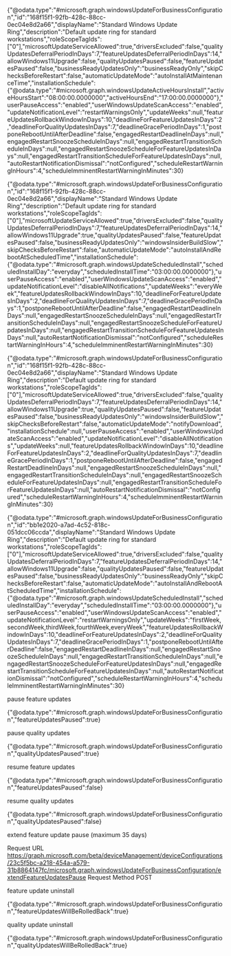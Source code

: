 {"@odata.type":"#microsoft.graph.windowsUpdateForBusinessConfiguration","id":"168f15f1-92fb-428c-88cc-0ec04e8d2a66","displayName":"Standard Windows Update Ring","description":"Default update ring for standard workstations","roleScopeTagIds":["0"],"microsoftUpdateServiceAllowed":true,"driversExcluded":false,"qualityUpdatesDeferralPeriodInDays":7,"featureUpdatesDeferralPeriodInDays":14,"allowWindows11Upgrade":false,"qualityUpdatesPaused":false,"featureUpdatesPaused":false,"businessReadyUpdatesOnly":"businessReadyOnly","skipChecksBeforeRestart":false,"automaticUpdateMode":"autoInstallAtMaintenanceTime","installationSchedule":{"@odata.type":"#microsoft.graph.windowsUpdateActiveHoursInstall","activeHoursStart":"08:00:00.0000000","activeHoursEnd":"17:00:00.0000000"},"userPauseAccess":"enabled","userWindowsUpdateScanAccess":"enabled","updateNotificationLevel":"restartWarningsOnly","updateWeeks":null,"featureUpdatesRollbackWindowInDays":10,"deadlineForFeatureUpdatesInDays":2,"deadlineForQualityUpdatesInDays":7,"deadlineGracePeriodInDays":1,"postponeRebootUntilAfterDeadline":false,"engagedRestartDeadlineInDays":null,"engagedRestartSnoozeScheduleInDays":null,"engagedRestartTransitionScheduleInDays":null,"engagedRestartSnoozeScheduleForFeatureUpdatesInDays":null,"engagedRestartTransitionScheduleForFeatureUpdatesInDays":null,"autoRestartNotificationDismissal":"notConfigured","scheduleRestartWarningInHours":4,"scheduleImminentRestartWarningInMinutes":30}


{"@odata.type":"#microsoft.graph.windowsUpdateForBusinessConfiguration","id":"168f15f1-92fb-428c-88cc-0ec04e8d2a66","displayName":"Standard Windows Update Ring","description":"Default update ring for standard workstations","roleScopeTagIds":["0"],"microsoftUpdateServiceAllowed":true,"driversExcluded":false,"qualityUpdatesDeferralPeriodInDays":7,"featureUpdatesDeferralPeriodInDays":14,"allowWindows11Upgrade":true,"qualityUpdatesPaused":false,"featureUpdatesPaused":false,"businessReadyUpdatesOnly":"windowsInsiderBuildSlow","skipChecksBeforeRestart":false,"automaticUpdateMode":"autoInstallAndRebootAtScheduledTime","installationSchedule":{"@odata.type":"#microsoft.graph.windowsUpdateScheduledInstall","scheduledInstallDay":"everyday","scheduledInstallTime":"03:00:00.0000000"},"userPauseAccess":"enabled","userWindowsUpdateScanAccess":"enabled","updateNotificationLevel":"disableAllNotifications","updateWeeks":"everyWeek","featureUpdatesRollbackWindowInDays":10,"deadlineForFeatureUpdatesInDays":2,"deadlineForQualityUpdatesInDays":7,"deadlineGracePeriodInDays":1,"postponeRebootUntilAfterDeadline":false,"engagedRestartDeadlineInDays":null,"engagedRestartSnoozeScheduleInDays":null,"engagedRestartTransitionScheduleInDays":null,"engagedRestartSnoozeScheduleForFeatureUpdatesInDays":null,"engagedRestartTransitionScheduleForFeatureUpdatesInDays":null,"autoRestartNotificationDismissal":"notConfigured","scheduleRestartWarningInHours":4,"scheduleImminentRestartWarningInMinutes":30}

{"@odata.type":"#microsoft.graph.windowsUpdateForBusinessConfiguration","id":"168f15f1-92fb-428c-88cc-0ec04e8d2a66","displayName":"Standard Windows Update Ring","description":"Default update ring for standard workstations","roleScopeTagIds":["0"],"microsoftUpdateServiceAllowed":true,"driversExcluded":false,"qualityUpdatesDeferralPeriodInDays":7,"featureUpdatesDeferralPeriodInDays":14,"allowWindows11Upgrade":true,"qualityUpdatesPaused":false,"featureUpdatesPaused":false,"businessReadyUpdatesOnly":"windowsInsiderBuildSlow","skipChecksBeforeRestart":false,"automaticUpdateMode":"notifyDownload","installationSchedule":null,"userPauseAccess":"enabled","userWindowsUpdateScanAccess":"enabled","updateNotificationLevel":"disableAllNotifications","updateWeeks":null,"featureUpdatesRollbackWindowInDays":10,"deadlineForFeatureUpdatesInDays":2,"deadlineForQualityUpdatesInDays":7,"deadlineGracePeriodInDays":1,"postponeRebootUntilAfterDeadline":false,"engagedRestartDeadlineInDays":null,"engagedRestartSnoozeScheduleInDays":null,"engagedRestartTransitionScheduleInDays":null,"engagedRestartSnoozeScheduleForFeatureUpdatesInDays":null,"engagedRestartTransitionScheduleForFeatureUpdatesInDays":null,"autoRestartNotificationDismissal":"notConfigured","scheduleRestartWarningInHours":4,"scheduleImminentRestartWarningInMinutes":30}

{"@odata.type":"#microsoft.graph.windowsUpdateForBusinessConfiguration","id":"bb1e2020-a7ad-4c52-818c-051dcc06ccda","displayName":"Standard Windows Update Ring","description":"Default update ring for standard workstations","roleScopeTagIds":["0"],"microsoftUpdateServiceAllowed":true,"driversExcluded":false,"qualityUpdatesDeferralPeriodInDays":7,"featureUpdatesDeferralPeriodInDays":14,"allowWindows11Upgrade":false,"qualityUpdatesPaused":false,"featureUpdatesPaused":false,"businessReadyUpdatesOnly":"businessReadyOnly","skipChecksBeforeRestart":false,"automaticUpdateMode":"autoInstallAndRebootAtScheduledTime","installationSchedule":{"@odata.type":"#microsoft.graph.windowsUpdateScheduledInstall","scheduledInstallDay":"everyday","scheduledInstallTime":"03:00:00.0000000"},"userPauseAccess":"enabled","userWindowsUpdateScanAccess":"enabled","updateNotificationLevel":"restartWarningsOnly","updateWeeks":"firstWeek,secondWeek,thirdWeek,fourthWeek,everyWeek","featureUpdatesRollbackWindowInDays":10,"deadlineForFeatureUpdatesInDays":2,"deadlineForQualityUpdatesInDays":7,"deadlineGracePeriodInDays":1,"postponeRebootUntilAfterDeadline":false,"engagedRestartDeadlineInDays":null,"engagedRestartSnoozeScheduleInDays":null,"engagedRestartTransitionScheduleInDays":null,"engagedRestartSnoozeScheduleForFeatureUpdatesInDays":null,"engagedRestartTransitionScheduleForFeatureUpdatesInDays":null,"autoRestartNotificationDismissal":"notConfigured","scheduleRestartWarningInHours":4,"scheduleImminentRestartWarningInMinutes":30}

pause feature updates

{"@odata.type":"#microsoft.graph.windowsUpdateForBusinessConfiguration","featureUpdatesPaused":true}

pause quality updates

{"@odata.type":"#microsoft.graph.windowsUpdateForBusinessConfiguration","qualityUpdatesPaused":true}


resume feature updates

{"@odata.type":"#microsoft.graph.windowsUpdateForBusinessConfiguration","featureUpdatesPaused":false}

resume quality updates

{"@odata.type":"#microsoft.graph.windowsUpdateForBusinessConfiguration","qualityUpdatesPaused":false}

extend feature update pause (maximum 35 days)

Request URL
https://graph.microsoft.com/beta/deviceManagement/deviceConfigurations/23c5f5bc-a218-454a-a579-31b8864147fc/microsoft.graph.windowsUpdateForBusinessConfiguration/extendFeatureUpdatesPause
Request Method
POST

feature update uninstall

{"@odata.type":"#microsoft.graph.windowsUpdateForBusinessConfiguration","featureUpdatesWillBeRolledBack":true}

quality update uninstall

{"@odata.type":"#microsoft.graph.windowsUpdateForBusinessConfiguration","qualityUpdatesWillBeRolledBack":true}

